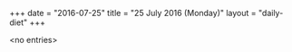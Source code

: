 +++
date = "2016-07-25"
title = "25 July 2016 (Monday)"
layout = "daily-diet"
+++

<p>&lt;no entries&gt;</p>